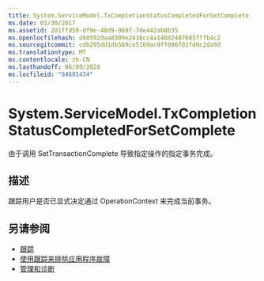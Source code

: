 ```yaml
---
title: System.ServiceModel.TxCompletionStatusCompletedForSetComplete
ms.date: 03/30/2017
ms.assetid: 201ffd59-df9e-40d9-9697-7de442ab8b35
ms.openlocfilehash: d88592daa8309e2438cc4a14882487685fffb4c2
ms.sourcegitcommit: cdb295dd1db589ce5169ac9ff096f01fd0c2da9d
ms.translationtype: MT
ms.contentlocale: zh-CN
ms.lasthandoff: 06/09/2020
ms.locfileid: "84601434"
---
```

# <a name="systemservicemodeltxcompletionstatuscompletedforsetcomplete"></a>System.ServiceModel.TxCompletionStatusCompletedForSetComplete
由于调用 SetTransactionComplete 导致指定操作的指定事务完成。  
  
## <a name="description"></a>描述  
 跟踪用户是否已显式决定通过 OperationContext 来完成当前事务。  
  
## <a name="see-also"></a>另请参阅

- [跟踪](index.md)
- [使用跟踪来排除应用程序故障](using-tracing-to-troubleshoot-your-application.md)
- [管理和诊断](../index.md)
